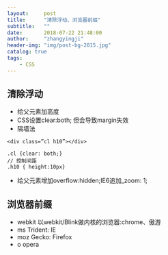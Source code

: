 ```yaml
---
layout:     post
title:      "清除浮动、浏览器前缀"
subtitle:   ""
date:       2018-07-22 21:48:00
author:     "zhangyingji"
header-img: "img/post-bg-2015.jpg"
catalog: true
tags:
    - CSS
---
```


## 清除浮动

- 给父元素加高度
- CSS设置clear:both; 但会导致margin失效
- 隔墙法

```
<div class=”cl h10”></div> 

.cl {clear: both;} 
// 控制间距
.h10 { height:10px} 
```

- 给父元素增加overflow:hidden;IE6追加_zoom: 1;


## 浏览器前缀

- webkit  以webkit/Blink做内核的浏览器:chrome、傲游
- ms Trident: IE
- moz Gecko: Firefox 
- o opera


